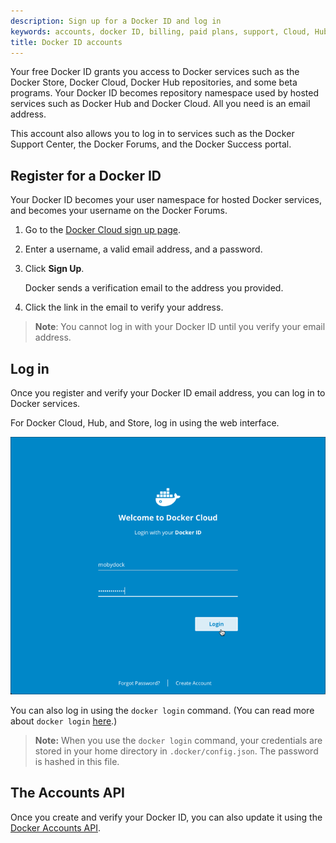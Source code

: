 ```yaml
---
description: Sign up for a Docker ID and log in
keywords: accounts, docker ID, billing, paid plans, support, Cloud, Hub, Store, Forums, knowledge base, beta access
title: Docker ID accounts
---
```


Your free Docker ID grants you access to Docker services such as the Docker
Store, Docker Cloud, Docker Hub repositories, and some beta programs. Your
Docker ID becomes repository namespace used by hosted services such as Docker
Hub and Docker Cloud. All you need is an email address.

This account also allows you to log in to services such as the Docker Support
Center, the Docker Forums, and the Docker Success portal.


## Register for a Docker ID

Your Docker ID becomes your user namespace for hosted Docker services, and becomes your username on the Docker Forums.

1. Go to the [Docker Cloud sign up page](https://cloud.docker.com).

2. Enter a username, a valid email address, and a password.

3. Click **Sign Up**.

   Docker sends a verification email to the address you provided.

4. Click the link in the email to verify your address.

> **Note**: You cannot log in with your Docker ID until you verify your email address.


## Log in

Once you register and verify your Docker ID email address, you can log in
to Docker services.

For Docker Cloud, Hub, and Store, log in using the web interface.

![Login using the web interface](images/login-cloud.png)

You can also log in using the `docker login` command. (You can read more about `docker login` [here](../engine/reference/commandline/login/).)

> **Note:** When you use the `docker login` command, your credentials are stored
in your home directory in `.docker/config.json`. The password is hashed in this
file.

## The Accounts API

Once you create and verify your Docker ID, you can also update it using the [Docker Accounts API](../engine/reference/api/docker_io_accounts_api/).
